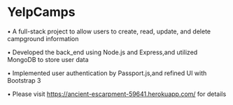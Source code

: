 # YelpCamps
•	A full-stack project to allow users to create, read, update, and delete campground information 

•	Developed the back_end using Node.js and Express,and utilized MongoDB to store user data

•	Implemented user authentication by Passport.js,and refined UI with Bootstrap 3

•	Please visit https://ancient-escarpment-59641.herokuapp.com/ for details
